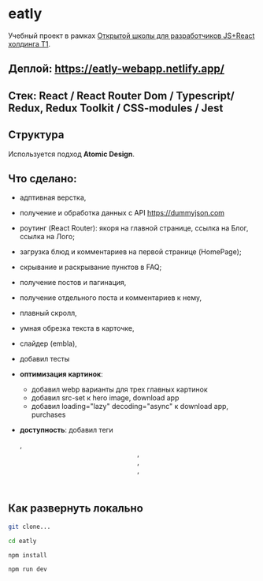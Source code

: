 # eatly

Учебный проект в рамках [Открытой школы для разработчиков JS+React холдинга Т1](https://t1.ru/internship/item/otkrytaya-shkola-dlya-razrabotchikov-js-react/).

## Деплой: https://eatly-webapp.netlify.app/

## Стек: **React / React Router Dom / Typescript/ Redux, Redux Toolkit / CSS-modules / Jest**

## Структура

Используется подход **Atomic Design**.

## Что сделано:

- адптивная верстка,
- получение и обработка данных с API https://dummyjson.com
- роутинг (React Router): якоря на главной странице, ссылка на Блог, ссылка на Лого;
- загрузка блюд и комментариев на первой странице (HomePage);
- скрывание и раскрывание пунктов в FAQ;
- получение постов и пагинация,
- получение отдельного поста и комментариев к нему,
- плавный скролл,
- умная обрезка текста в карточке,
- слайдер (embla),
- добавил тесты

- **оптимизация картинок**:

  - добавил webp варианты для трех главных картинок
  - добавил src-set к hero image, download app
  - добавил loading="lazy" decoding="async" к download app, purchases

- **доступность**: добавил теги <main>, <header>, <footer>, <nav>, <section>

## Как развернуть локально

```sh
git clone...

cd eatly

npm install

npm run dev
```
